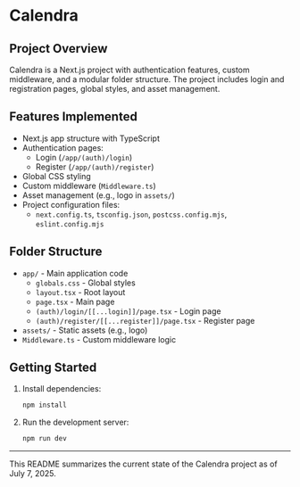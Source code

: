 # Calendra

## Project Overview
Calendra is a Next.js project with authentication features, custom middleware, and a modular folder structure. The project includes login and registration pages, global styles, and asset management.

## Features Implemented
- Next.js app structure with TypeScript
- Authentication pages:
  - Login (`/app/(auth)/login`)
  - Register (`/app/(auth)/register`)
- Global CSS styling
- Custom middleware (`Middleware.ts`)
- Asset management (e.g., logo in `assets/`)
- Project configuration files:
  - `next.config.ts`, `tsconfig.json`, `postcss.config.mjs`, `eslint.config.mjs`

## Folder Structure
- `app/` - Main application code
  - `globals.css` - Global styles
  - `layout.tsx` - Root layout
  - `page.tsx` - Main page
  - `(auth)/login/[[...login]]/page.tsx` - Login page
  - `(auth)/register/[[...register]]/page.tsx` - Register page
- `assets/` - Static assets (e.g., logo)
- `Middleware.ts` - Custom middleware logic

## Getting Started
1. Install dependencies:
   ```bash
   npm install
   ```
2. Run the development server:
   ```bash
   npm run dev
   ```

---
This README summarizes the current state of the Calendra project as of July 7, 2025.
